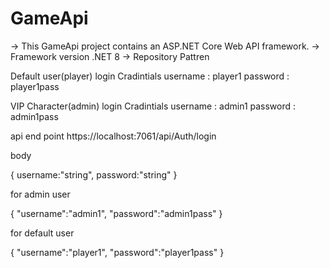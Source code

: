 # GameApi
-> This GameApi project contains an ASP.NET Core Web API framework.
-> Framework version .NET 8 
-> Repository Pattren

Default user(player) login Cradintials
username : player1
password : player1pass

VIP Character(admin) login Cradintials
username : admin1
password : admin1pass

api end point
https://localhost:7061/api/Auth/login

body 

{
  username:"string",
  password:"string"
}

for admin user

{
  "username":"admin1",
  "password":"admin1pass"
}

for default user

{
  "username":"player1",
  "password":"player1pass"
}